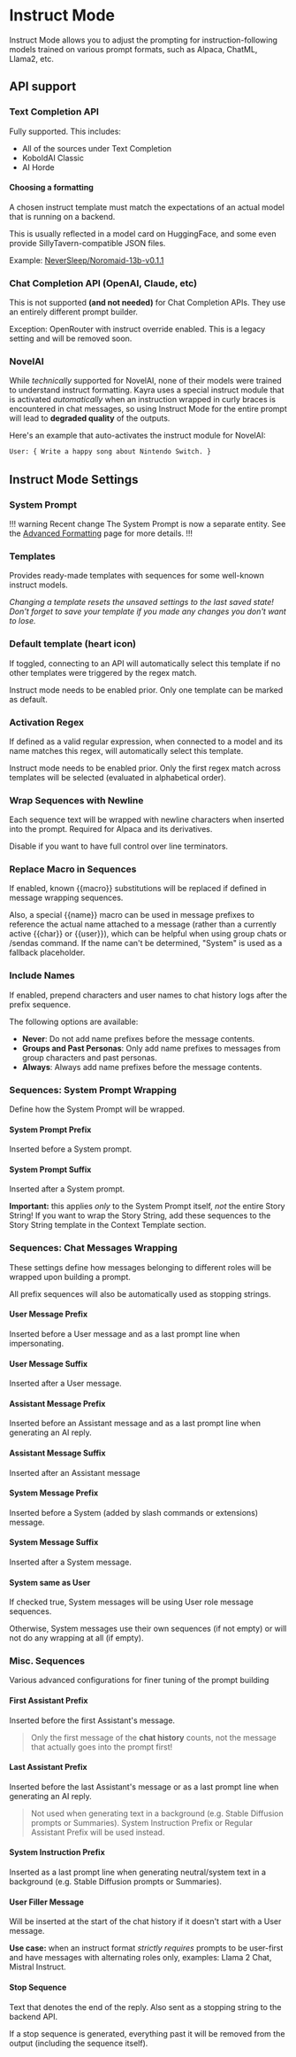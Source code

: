 # Instruct Mode

Instruct Mode allows you to adjust the prompting for instruction-following models trained on various prompt formats, such as Alpaca, ChatML, Llama2, etc.

## API support

### Text Completion API

Fully supported. This includes:

* All of the sources under Text Completion
* KoboldAI Classic
* AI Horde

#### Choosing a formatting

A chosen instruct template must match the expectations of an actual model that is running on a backend.

This is usually reflected in a model card on HuggingFace, and some even provide SillyTavern-compatible JSON files.

Example: [NeverSleep/Noromaid-13b-v0.1.1](https://huggingface.co/NeverSleep/Noromaid-13b-v0.1.1#prompt-template-custom-format-or-alpaca)

### Chat Completion API (OpenAI, Claude, etc)

This is not supported **(and not needed)** for Chat Completion APIs. They use an entirely different prompt builder.

Exception: OpenRouter with instruct override enabled. This is a legacy setting and will be removed soon.

### NovelAI

While *technically* supported for NovelAI, none of their models were trained to understand instruct formatting. Kayra uses a special instruct module that is activated *automatically* when an instruction wrapped in curly braces is encountered in chat messages, so using Instruct Mode for the entire prompt will lead to **degraded quality** of the outputs.

Here's an example that auto-activates the instruct module for NovelAI:

```txt
User: { Write a happy song about Nintendo Switch. }
```

## Instruct Mode Settings

### System Prompt

!!! warning Recent change
The System Prompt is now a separate entity. See the [Advanced Formatting](/Usage/Core_Concepts/advancedformatting.md#system-prompt) page for more details.
!!!

### Templates

Provides ready-made templates with sequences for some well-known instruct models.

*Changing a template resets the unsaved settings to the last saved state! Don't forget to save your template if you made any changes you don't want to lose.*

### Default template (heart icon)

If toggled, connecting to an API will automatically select this template if no other templates were triggered by the regex match.

Instruct mode needs to be enabled prior. Only one template can be marked as default.

### Activation Regex

If defined as a valid regular expression, when connected to a model and its name matches this regex, will automatically select this template.

Instruct mode needs to be enabled prior. Only the first regex match across templates will be selected (evaluated in alphabetical order).

### Wrap Sequences with Newline

Each sequence text will be wrapped with newline characters when inserted into the prompt. Required for Alpaca and its derivatives.

Disable if you want to have full control over line terminators.

### Replace Macro in Sequences

If enabled, known \{\{macro\}\} substitutions will be replaced if defined in message wrapping sequences.

Also, a special \{\{name\}\} macro can be used in message prefixes to reference the actual name attached to a message (rather than a currently active \{\{char\}\} or \{\{user\}\}), which can be helpful when using group chats or /sendas command. If the name can't be determined, "System" is used as a fallback placeholder.

### Include Names

If enabled, prepend characters and user names to chat history logs after the prefix sequence.

The following options are available:

* **Never**: Do not add name prefixes before the message contents.
* **Groups and Past Personas**: Only add name prefixes to messages from group characters and past personas.
* **Always**: Always add name prefixes before the message contents.

### Sequences: System Prompt Wrapping

Define how the System Prompt will be wrapped.

#### System Prompt Prefix

Inserted before a System prompt.

#### System Prompt Suffix

Inserted after a System prompt.

**Important:** this applies *only* to the System Prompt itself, *not* the entire Story String! If you want to wrap the Story String, add these sequences to the Story String template in the Context Template section.

### Sequences: Chat Messages Wrapping

These settings define how messages belonging to different roles will be wrapped upon building a prompt.

All prefix sequences will also be automatically used as stopping strings.

#### User Message Prefix

Inserted before a User message and as a last prompt line when impersonating.

#### User Message Suffix

Inserted after a User message.

#### Assistant Message Prefix

Inserted before an Assistant message and as a last prompt line when generating an AI reply.

#### Assistant Message Suffix

Inserted after an Assistant message

#### System Message Prefix

Inserted before a System (added by slash commands or extensions) message.

#### System Message Suffix

Inserted after a System message.

#### System same as User

If checked true, System messages will be using User role message sequences.

Otherwise, System messages use their own sequences (if not empty) or will not do any wrapping at all (if empty).

### Misc. Sequences

Various advanced configurations for finer tuning of the prompt building

#### First Assistant Prefix

Inserted before the first Assistant's message.

> Only the first message of the **chat history** counts, not the message that actually goes into the prompt first!

#### Last Assistant Prefix

Inserted before the last Assistant's message or as a last prompt line when generating an AI reply.

> Not used when generating text in a background (e.g. Stable Diffusion prompts or Summaries). System Instruction Prefix or Regular Assistant Prefix will be used instead.

#### System Instruction Prefix

Inserted as a last prompt line when generating neutral/system text in a background (e.g. Stable Diffusion prompts or Summaries).

#### User Filler Message

Will be inserted at the start of the chat history if it doesn't start with a User message.

**Use case:** when an instruct format *strictly requires* prompts to be user-first and have messages with alternating roles only, examples: Llama 2 Chat, Mistral Instruct.

#### Stop Sequence

Text that denotes the end of the reply. Also sent as a stopping string to the backend API.

If a stop sequence is generated, everything past it will be removed from the output (including the sequence itself).
